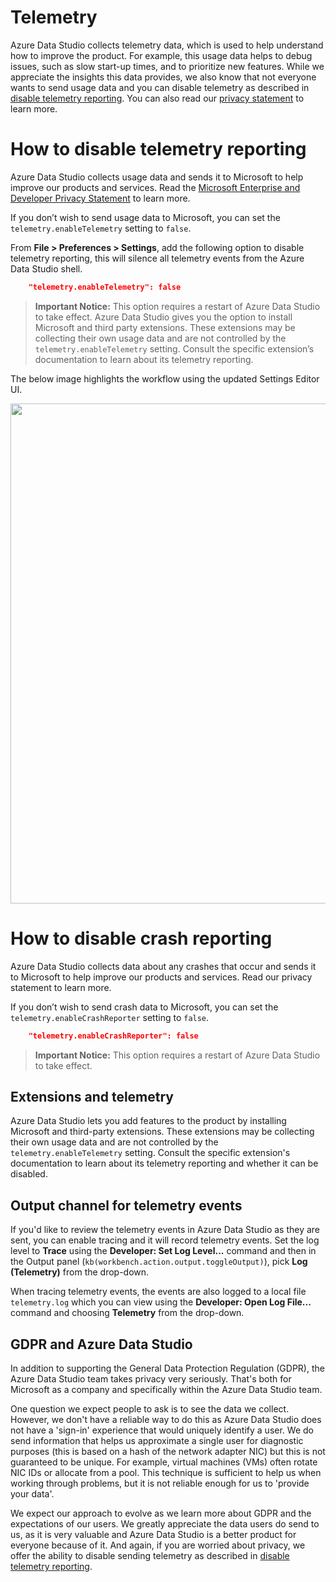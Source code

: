 # Telemetry

Azure Data Studio collects telemetry data, which is used to help understand how to improve the product. For example, this usage data helps to debug issues, such as slow start-up times, and to prioritize new features.  While we appreciate the insights this data provides, we also know that not everyone wants to send usage data and you can disable telemetry as described in [disable telemetry reporting](#how-to-disable-telemetry-reporting). You can also read our [privacy statement](https://privacy.microsoft.com/privacystatement) to learn more.

# How to disable telemetry reporting
Azure Data Studio collects usage data and sends it to Microsoft to help improve our products and services. Read the [Microsoft Enterprise and Developer Privacy Statement](https://privacy.microsoft.com/privacystatement) to learn more.

If you don’t wish to send usage data to Microsoft, you can set the `telemetry.enableTelemetry` setting to `false`.

From **File > Preferences > Settings**, add the following option to disable telemetry reporting, this will silence all telemetry events from the Azure Data Studio shell.
```JSON
    "telemetry.enableTelemetry": false
```
>**Important Notice:** This option requires a restart of Azure Data Studio to take effect. Azure Data Studio gives you the option to install Microsoft and third party extensions. These extensions may be collecting their own usage data and are not controlled by the `telemetry.enableTelemetry` setting. Consult the specific extension’s documentation to learn about its telemetry reporting.

The below image highlights the workflow using the updated Settings Editor UI.

<img width="800px" src="https://user-images.githubusercontent.com/599935/54712176-eaa4c800-4b08-11e9-8310-10ae64d74726.png"></img>

# How to disable crash reporting
Azure Data Studio collects data about any crashes that occur and sends it to Microsoft to help improve our products and services. Read our privacy statement to learn more.

If you don’t wish to send crash data to Microsoft, you can set the `telemetry.enableCrashReporter` setting to `false`.
```JSON
    "telemetry.enableCrashReporter": false
```
>**Important Notice:** This option requires a restart of Azure Data Studio to take effect.

## Extensions and telemetry

Azure Data Studio lets you add features to the product by installing Microsoft and third-party extensions. These extensions may be collecting their own usage data and are not controlled by the `telemetry.enableTelemetry` setting. Consult the specific extension's documentation to learn about its telemetry reporting and whether it can be disabled.

## Output channel for telemetry events

If you'd like to review the telemetry events in Azure Data Studio as they are sent, you can enable tracing and it will record telemetry events. Set the log level to **Trace** using the **Developer: Set Log Level...** command and then in the Output panel (`kb(workbench.action.output.toggleOutput)`), pick **Log (Telemetry)** from the drop-down.

When tracing telemetry events, the events are also logged to a local file `telemetry.log` which you can view using the **Developer: Open Log File...** command and choosing **Telemetry** from the drop-down.

## GDPR and Azure Data Studio

In addition to supporting the General Data Protection Regulation (GDPR), the Azure Data Studio team takes privacy very seriously. That's both for Microsoft as a company and specifically within the Azure Data Studio team.

One question we expect people to ask is to see the data we collect. However, we don't have a reliable way to do this as Azure Data Studio does not have a 'sign-in' experience that would uniquely identify a user.  We do send information that helps us approximate a single user for diagnostic purposes (this is based on a hash of the network adapter NIC) but this is not guaranteed to be unique. For example, virtual machines (VMs) often rotate NIC IDs or allocate from a pool. This technique is sufficient to help us when working through problems, but it is not reliable enough for us to 'provide your data'.

We expect our approach to evolve as we learn more about GDPR and the expectations of our users. We greatly appreciate the data users do send to us, as it is very valuable and Azure Data Studio is a better product for everyone because of it. And again, if you are worried about privacy, we offer the ability to disable sending telemetry as described in [disable telemetry reporting](#how-to-disable-telemetry-reporting).